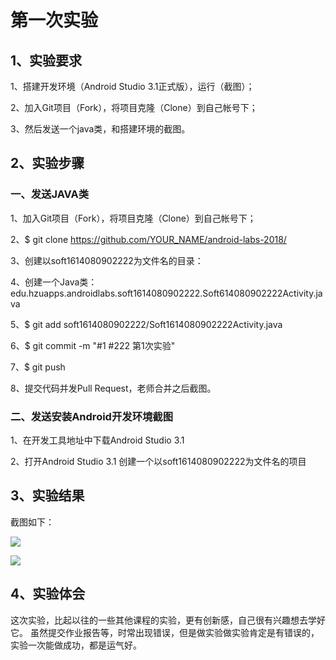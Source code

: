 # 第一次实验

## 1、实验要求

1、搭建开发环境（Android Studio 3.1正式版），运行（截图）；

2、加入Git项目（Fork），将项目克隆（Clone）到自己帐号下；

3、然后发送一个java类，和搭建环境的截图。

## 2、实验步骤

### 一、发送JAVA类

1、加入Git项目（Fork），将项目克隆（Clone）到自己帐号下；

2、$ git clone https://github.com/YOUR_NAME/android-labs-2018/

3、创建以soft1614080902222为文件名的目录：

4、创建一个Java类：edu.hzuapps.androidlabs.soft1614080902222.Soft614080902222Activity.java

5、$ git add soft1614080902222/Soft1614080902222Activity.java

6、$ git commit -m "#1 #222 第1次实验"

7、$ git push

8、提交代码并发Pull Request，老师合并之后截图。

### 二、发送安装Android开发环境截图

1、在开发工具地址中下载Android Studio 3.1

2、打开Android Studio 3.1 创建一个以soft1614080902222为文件名的项目

## 3、实验结果
截图如下：

![](https://github.com/BFFat/android-labs-2018/blob/master/soft1614080902222/wenjianjietu/soft222.png)

![](https://github.com/BFFat/android-labs-2018/blob/master/soft1614080902222/wenjianjietu/soft1614080902222.png)

## 4、实验体会
这次实验，比起以往的一些其他课程的实验，更有创新感，自己很有兴趣想去学好它。
虽然提交作业报告等，时常出现错误，但是做实验做实验肯定是有错误的，实验一次能做成功，都是运气好。
